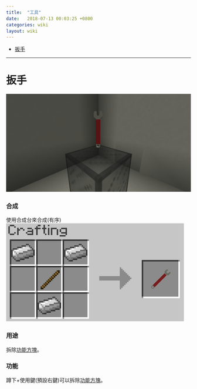 ```yaml
---
title:  "工具"
date:   2018-07-13 00:03:25 +0800
categories: wiki
layout: wiki
---
```


* [扳手](#扳手)

*****
# 扳手
![](/assets/img/wiki/wrench/overview.png)
### 合成
使用合成台來合成(有序)
![](/assets/img/wiki/wrench/recipe.png)
### 用途
拆除[功能方塊](/wiki/blocks.html)。
### 功能
蹲下+使用鍵(預設右鍵)可以拆除[功能方塊](/wiki/blocks.html)。